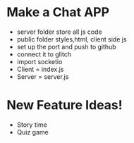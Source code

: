 Make a Chat APP
===============

- server folder store all js code
- public folder styles,html, client side js
- set up the port and push to github
- connect it to glitch
- import socketio
- Client = index.js
- Server = server.js

New Feature Ideas! 
=====================

- Story time 
- Quiz game
